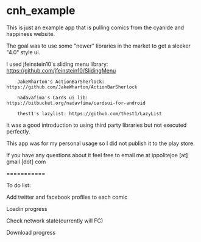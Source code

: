cnh_example
===========

This is just an example app that is pulling comics from the cyanide and happiness website.


The goal was to use some "newer" libraries in the market to get a sleeker "4.0" style ui.


I used  jfeinstein10's sliding menu library: https://github.com/jfeinstein10/SlidingMenu

        JakeWharton's ActionBarSherlock: https://github.com/JakeWharton/ActionBarSherlock
        
        nadavafima's Cards ui lib: https://bitbucket.org/nadavfima/cardsui-for-android
        
        thest1's lazylist: https://github.com/thest1/LazyList
        
        
It was a good introduction to using third party libraries but not executed perfectly.


This app was for my personal usage so I did not publish it to the play store.


If you have any questions about it feel free to email me at ippolitejoe [at] gmail [dot] com


===========

To do list:

  Add twitter and facebook profiles to each comic
  
  Loadin progress
  
  Check network state(currently will FC)
  
  Download progress
